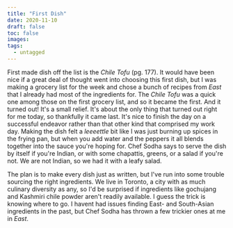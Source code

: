 ```yaml
---
title: "First Dish"
date: 2020-11-10
draft: false
toc: false
images:
tags:
  - untagged
---
```


First made dish off the list is the _Chile Tofu_ (pg. 177).
It would have been nice if a great deal of thought went into choosing this first dish,
but I was making a grocery list for the week and chose a bunch of recipes from _East_
that I already had most of the ingredients for.
The _Chile Tofu_ was a quick one among those on the first grocery list, and so it became
the first. And it turned out! It's a small relief.
It's about the only thing that
turned out right for me today, so thankfully it came last.
It's nice to finish the day on a successful endeavor rather than that other kind that
comprised my work day.
Making the dish felt a _leeeettle_ bit like I was just burning up spices in the frying
pan, but when you add water and the peppers it all blends together into the sauce you're
hoping for.
Chef Sodha says to serve the
dish by itself if you're Indian, or with some chapattis, greens, or a salad if you're not.
We are not Indian, so we had it with a leafy salad.

The plan is to make every dish just as written, but I've run into some trouble sourcing
the right ingredients. We live in Toronto, a city with as much culinary diversity
as any, so I'd be surprised if ingredients like gochujang and Kashmiri chile powder
aren't readily available. I guess
the trick is knowing where to go. I havent had issues finding East- and South-Asian
ingredients in the past, but Chef Sodha has thrown a few trickier ones at me in _East_.
